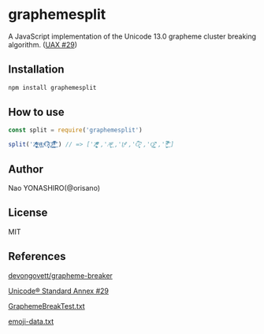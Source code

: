 # graphemesplit
A JavaScript implementation of the Unicode 13.0 grapheme cluster breaking algorithm. ([UAX #29](http://www.unicode.org/reports/tr29/#Grapheme_Cluster_Boundaries))

## Installation
```bash
npm install graphemesplit
```

## How to use
```javascript
const split = require('graphemesplit')

split('Z͑ͫ̓ͪ̂ͫ̽͏̴̙̤̞͉͚̯̞̠͍A̴̵̜̰͔ͫ͗͢L̠ͨͧͩ͘G̴̻͈͍͔̹̑͗̎̅͛́Ǫ̵̹̻̝̳͂̌̌͘!͖̬̰̙̗̿̋ͥͥ̂ͣ̐́́͜͞') // => ['Z͑ͫ̓ͪ̂ͫ̽͏̴̙̤̞͉͚̯̞̠͍','A̴̵̜̰͔ͫ͗͢','L̠ͨͧͩ͘','G̴̻͈͍͔̹̑͗̎̅͛́','Ǫ̵̹̻̝̳͂̌̌͘','!͖̬̰̙̗̿̋ͥͥ̂ͣ̐́́͜͞']
```

## Author
Nao YONASHIRO(@orisano)

## License
MIT

## References
[devongovett/grapheme-breaker](https://github.com/devongovett/grapheme-breaker)

[Unicode® Standard Annex #29](https://unicode.org/reports/tr29/)

[GraphemeBreakTest.txt](https://www.unicode.org/Public/13.0.0/ucd/auxiliary/GraphemeBreakTest.txt)

[emoji-data.txt](https://www.unicode.org/Public/13.0.0/ucd/emoji/emoji-data.txt)
